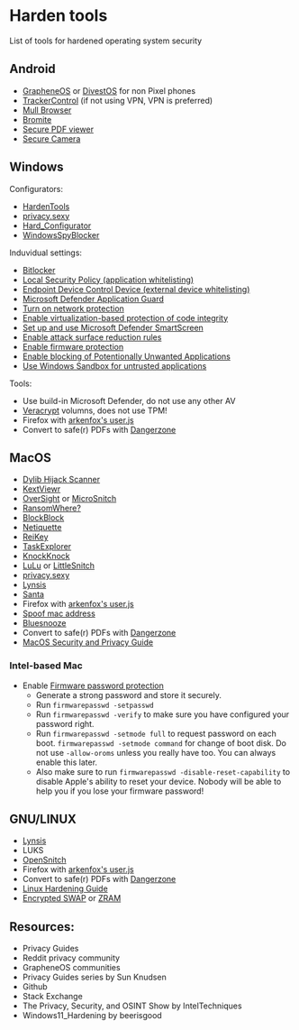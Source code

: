 # Harden tools
List of tools for hardened operating system security 


## Android
- [GrapheneOS](https://grapheneos.org/) or [DivestOS](https://divestos.org/) for non Pixel phones
- [TrackerControl](https://trackercontrol.org/) (if not using VPN, VPN is preferred)
- [Mull Browser](https://f-droid.org/en/packages/us.spotco.fennec_dos/)
- [Bromite](https://www.bromite.org/)
- [Secure PDF viewer](https://play.google.com/store/apps/details?id=app.grapheneos.pdfviewer.play)
- [Secure Camera](https://play.google.com/store/apps/details?id=app.grapheneos.camera.play)


## Windows
Configurators:
- [HardenTools](https://github.com/securitywithoutborders/hardentools)
- [privacy.sexy](https://privacy.sexy/)
- [Hard_Configurator](https://github.com/AndyFul/Hard_Configurator)
- [WindowsSpyBlocker](https://crazymax.dev/WindowsSpyBlocker/)

Induvidual settings:
- [Bitlocker](https://docs.microsoft.com/en-us/windows/security/information-protection/bitlocker/bitlocker-device-encryption-overview-windows-10)
- [Local Security Policy (application whitelisting)](https://www.bleepingcomputer.com/tutorials/create-an-application-whitelist-policy-in-windows/)
- [Endpoint Device Control Device (external device whitelisting)](https://docs.microsoft.com/en-us/microsoft-365/security/defender-endpoint/mde-device-control-device-installation?view=o365-worldwide)
- [Microsoft Defender Application Guard](https://docs.microsoft.com/en-us/windows/security/threat-protection/microsoft-defender-application-guard/install-md-app-guard#install-application-guard)
- [Turn on network protection](https://docs.microsoft.com/en-us/microsoft-365/security/defender-endpoint/enable-network-protection?view=o365-worldwide#powershell)
- [Enable virtualization-based protection of code integrity](https://docs.microsoft.com/en-us/windows/security/threat-protection/device-guard/enable-virtualization-based-protection-of-code-integrity#how-to-turn-on-hvci-in-windows-10)
- [Set up and use Microsoft Defender SmartScreen](https://docs.microsoft.com/en-us/windows/security/threat-protection/microsoft-defender-smartscreen/microsoft-defender-smartscreen-set-individual-device)
- [Enable attack surface reduction rules](https://docs.microsoft.com/en-us/microsoft-365/security/defender-endpoint/enable-attack-surface-reduction?view=o365-worldwide#powershell)
- [Enable firmware protection](https://docs.microsoft.com/en-us/windows/security/threat-protection/windows-defender-system-guard/system-guard-secure-launch-and-smm-protection#windows-security-app)
- [Enable blocking of Potentionally Unwanted Applications](https://docs.microsoft.com/en-us/microsoft-365/security/defender-endpoint/detect-block-potentially-unwanted-apps-microsoft-defender-antivirus?view=o365-worldwide#use-powershell-cmdlets-to-configure-pua-protection)
- [Use Windows Sandbox for untrusted applications](https://techcommunity.microsoft.com/t5/windows-kernel-internals-blog/windows-sandbox/ba-p/301849)

Tools:
- Use build-in Microsoft Defender, do not use any other AV
- [Veracrypt](https://veracrypt.fr) volumns, does not use TPM!
- Firefox with [arkenfox's user.js](https://github.com/arkenfox/user.js)
- Convert to safe(r) PDFs with [Dangerzone](https://dangerzone.rocks/)


## MacOS
- [Dylib Hijack Scanner](https://objective-see.com/products/dhs.html)
- [KextViewr](https://objective-see.com/products/kextviewr.html)
- [OverSight](https://objective-see.com/products/oversight.html) or [MicroSnitch](https://www.obdev.at/products/microsnitch/index.html)
- [RansomWhere?](https://objective-see.com/products/ransomwhere.html)
- [BlockBlock](https://objective-see.com/products/blockblock.html)
- [Netiquette](https://objective-see.com/products/netiquette.html)
- [ReiKey](https://objective-see.com/products/reikey.html)
- [TaskExplorer](https://objective-see.com/products/taskexplorer.html)
- [KnockKnock](https://objective-see.com/products/knockknock.html)
- [LuLu](https://objective-see.com/products/lulu.html) or [LittleSnitch](https://www.obdev.at/products/littlesnitch/index.html)
- [privacy.sexy](https://privacy.sexy/)
- [Lynsis](https://cisofy.com/lynis/)
- [Santa](https://santa.dev)
- Firefox with [arkenfox's user.js](https://github.com/arkenfox/user.js)
- [Spoof mac address](https://github.com/sunknudsen/privacy-guides/blob/master/how-to-spoof-mac-address-and-hostname-automatically-at-boot-on-macos/README.md)
- [Bluesnooze](https://github.com/odlp/bluesnooze/)
- Convert to safe(r) PDFs with [Dangerzone](https://dangerzone.rocks/)
- [MacOS Security and Privacy Guide](https://github.com/drduh/macOS-Security-and-Privacy-Guide)

### Intel-based Mac
- Enable [Firmware password protection](https://support.apple.com/guide/security/firmware-password-protection-sec28382c9ca/web)
  - Generate a strong password and store it securely. 
  - Run `firmwarepasswd -setpasswd`
  - Run `firmwarepasswd -verify` to make sure you have configured your password right.
  - Run `firmwarepasswd -setmode full` to request password on each boot. `firmwarepasswd -setmode command` for change of boot disk. Do not use `-allow-oroms` unless you really have too. You can always enable this later.
  - Also make sure to run `firmwarepasswd -disable-reset-capability` to disable Apple's ability to reset your device. Nobody will be able to help you if you lose your firmware password!


## GNU/LINUX
- [Lynsis](https://cisofy.com/lynis/)
- LUKS
- [OpenSnitch](https://github.com/evilsocket/opensnitch)
- Firefox with [arkenfox's user.js](https://github.com/arkenfox/user.js)
- Convert to safe(r) PDFs with [Dangerzone](https://dangerzone.rocks/)
- [Linux Hardening Guide](https://madaidans-insecurities.github.io/guides/linux-hardening.html)
- [Encrypted SWAP](https://wiki.archlinux.org/title/Dm-crypt/Swap_encryption) or [ZRAM](https://wiki.archlinux.org/title/Swap#zram-generator)


## Resources:
- Privacy Guides
- Reddit privacy community
- GrapheneOS communities
- Privacy Guides series by Sun Knudsen
- Github
- Stack Exchange
- The Privacy, Security, and OSINT Show by IntelTechniques
- Windows11_Hardening by beerisgood
